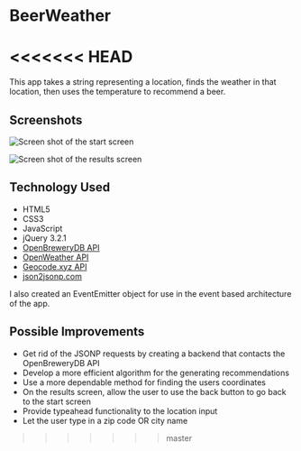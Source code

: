 # BeerWeather
<<<<<<< HEAD
=======

This app takes a string representing a location, finds the weather in that location, then uses the temperature to recommend a beer.

## Screenshots
![Screen shot of the start screen](https://github.com/nicklolsen/BeerWeather/blob/master/ProjectFiles/screenshot.start-screen.jpg "A screen shot of the starting screen")

![Screen shot of the results screen](https://github.com/nicklolsen/BeerWeather/blob/master/ProjectFiles/screenshot.results-screen.jpg "A screen shot of the results screen")

## Technology Used
* HTML5
* CSS3
* JavaScript
* jQuery 3.2.1
* [OpenBreweryDB API](http://www.brewerydb.com/developers)
* [OpenWeather API](http://openweathermap.org/api)
* [Geocode.xyz API](https://geocode.xyz/)
* [json2jsonp.com](http://json2jsonp.com/)

I also created an EventEmitter object for use in the event based architecture of the app.

## Possible Improvements
* Get rid of the JSONP requests by creating a backend that contacts the OpenBreweryDB API
* Develop a more efficient algorithm for the generating recommendations
* Use a more dependable method for finding the users coordinates
* On the results screen, allow the user to use the back button to go back to the start screen
* Provide typeahead functionality to the location input
* Let the user type in a zip code OR city name
>>>>>>> master
